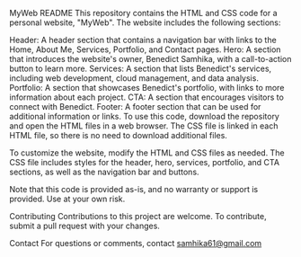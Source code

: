 MyWeb README
This repository contains the HTML and CSS code for a personal website, "MyWeb". The website includes the following sections:

Header: A header section that contains a navigation bar with links to the Home, About Me, Services, Portfolio, and Contact pages.
Hero: A section that introduces the website's owner, Benedict Samhika, with a call-to-action button to learn more.
Services: A section that lists Benedict's services, including web development, cloud management, and data analysis.
Portfolio: A section that showcases Benedict's portfolio, with links to more information about each project.
CTA: A section that encourages visitors to connect with Benedict.
Footer: A footer section that can be used for additional information or links.
To use this code, download the repository and open the HTML files in a web browser. The CSS file is linked in each HTML file, so there is no need to download additional files.

To customize the website, modify the HTML and CSS files as needed. The CSS file includes styles for the header, hero, services, portfolio, and CTA sections, as well as the navigation bar and buttons.

Note that this code is provided as-is, and no warranty or support is provided. Use at your own risk.

Contributing
Contributions to this project are welcome. To contribute, submit a pull request with your changes.

Contact
For questions or comments, contact samhika61@gmail.com
